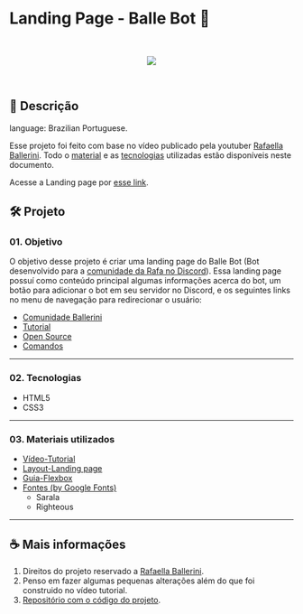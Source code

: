 # Landing Page - Balle Bot 🤖

&nbsp;

<div align="center">
<img src="https://user-images.githubusercontent.com/91495296/147398712-18c4b15d-3707-4eda-a062-fd3fadb4cacc.jpg" />
</div>

&nbsp;

## 📃 Descrição

language: Brazilian Portuguese.  

Esse projeto foi feito com base no vídeo publicado pela youtuber [Rafaella Ballerini](https://www.youtube.com/watch?v=llF6vD-RljE).
Todo o [material](https://github.com/FrBreno/Landing-page-Balle-bot#03-materiais-utilizados) e as [tecnologias](https://github.com/FrBreno/Landing-page-Balle-bot#02-tecnologias) utilizadas estão disponíveis neste documento.  

Acesse a Landing page por [esse link](https://frbreno.github.io/Landing-page-Balle-bot/).

## 🛠️ Projeto

### 01. Objetivo

O objetivo desse projeto é criar uma landing page do Balle Bot (Bot desenvolvido para a [comunidade da Rafa no Discord](https://discord.com/invite/wagxzStdcR)).
Essa landing page possuí como conteúdo principal algumas informações acerca do bot, um botão para adicionar o bot em seu servidor no Discord, e os seguintes links no menu de navegação
para redirecionar o usuário:

- [Comunidade Ballerini](https://discord.com/invite/wagxzStdcR)
- [Tutorial](https://www.youtube.com/watch?v=llF6vD-RljE)
- [Open Source](https://github.com/rafaballerini/DiscordBot)
- [Comandos](https://github.com/rafaballerini/DiscordBot)

---

### 02. Tecnologias

- HTML5
- CSS3

---

### 03. Materiais utilizados

- [Vídeo-Tutorial](https://www.youtube.com/watch?v=llF6vD-RljE)
- [Layout-Landing page](https://www.figma.com/file/myqP66iQwzjwjrIAJyyrip/BalleBot?node-id=0%3A1)
- [Guia-Flexbox](https://css-tricks.com/snippets/css/a-guide-to-flexbox/)
- [Fontes (by Google Fonts)](https://fonts.google.com)
  - Sarala
  - Righteous

---

## ☕ Mais informações

1.  Direitos do projeto reservado a [Rafaella Ballerini](https://github.com/rafaballerini).
2.  Penso em fazer algumas pequenas alterações além do que foi construido no vídeo tutorial.
3.  [Repositório com o código do projeto](https://github.com/rafaballerini/LandingPage).
